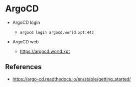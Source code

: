 # ArgoCD
   * ArgoCD login
      * ```argocd login argocd.world.xpt:443```

   * ArgoCD web
      * https://argocd.world.xpt


## References
* https://argo-cd.readthedocs.io/en/stable/getting_started/
